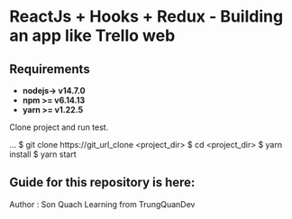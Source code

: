 # ReactJs + Hooks + Redux - Building an app like Trello web
## Requirements

* **nodejs-> v14.7.0**
* **npm >= v6.14.13**
* **yarn  >= v1.22.5**

Clone project and run test.

...
$ git clone https://git_url_clone <project_dir>
$ cd <project_dir>
$ yarn install
$ yarn start

## Guide for this repository is here:

Author : Son Quach
Learning from TrungQuanDev